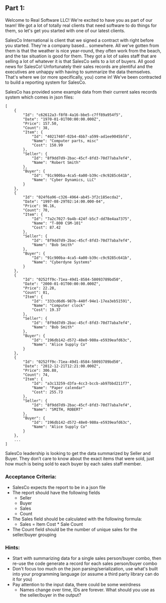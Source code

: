 ## Part 1:

Welcome to Real Software LLC! We're excited to have you as part of our team! We got a lot of totally real clients that need software to do things for them, so let's get you started with one of our latest clients.

SalesCo International is client that we signed a contract with right before you started. They're a company based… somewhere. All we've gotten from them is that the weather is nice year-round, they often work from the beach, and the tax situation is good for them. They got a lot of sales staff that are selling a lot of whatever it is that SalesCo sells to a lot of buyers. All good news for SalesCo! Unfortunately their sales records are plentiful and the executives are unhappy with having to summarize the data themselves. That's where we (or more specifically, you) come in! We've been contracted to build a reporting system for SalesCo.

SalesCo has provided some example data from their current sales records system which comes in json files:

```
[
	{
		"Id": "c62612a3-f8f8-4a16-bbe5-c7ff89a954f5",
		"Date": "1970-01-01T00:00:00.000Z",
		"Price": 157.50,
		"Count": 38,
		"Item": {
			"Id": "4021740f-02b4-4bb7-a599-ad1ee9045bfd",
			"Name": "Computer parts, misc"
			"Cost": 150.99
		},
		"Seller": {
			"Id": "8f9dd7d9-2bac-45cf-8fd3-70d77aba7ef4",
			"Name": "Robert Smith"
		},
		"Buyer": {
			"Id": "91c900ba-4ca5-4a00-b39c-c9c9285c641b",
			"Name": "Cyber Dynamics, LLC"
		}
	},
	{
		"Id": "024f6a96-c326-4964-ab45-3f2c185ecda2",
		"Date": "1997-08-29T02:14:00.000-04",
		"Price": 96.16,
		"Count": 70,
		"Item": {
			"Id": "7a2c7027-9a4b-424f-b5c7-dd78e4aa7375",
			"Name": "T-800 CSM-101"
			"Cost": 87.42
		},
		"Seller": {
			"Id": "8f9dd7d9-2bac-45cf-8fd3-70d77aba7ef4",
			"Name": "Bob Smith"
		},
		"Buyer": {
			"Id": "91c900ba-4ca5-4a00-b39c-c9c9285c641b",
			"Name": "Cyberdyne Systems"
		}
	},
	{
		"Id": "0252ff9c-71ea-49d1-8584-50093789bd50",
		"Date": "2000-01-01T00:00:00.000Z",
		"Price": 22.28,
		"Count": 81,
		"Item": {
			"Id": "333cd6d6-987b-440f-94e1-17ea3eb51591",
			"Name": "Computer clock"
			"Cost": 19.37
		},
		"Seller": {
			"Id": "8f9dd7d9-2bac-45cf-8fd3-70d77aba7ef4",
			"Name": "Bob Smith"
		},
		"Buyer": {
			"Id": "196db142-d572-48e0-980a-e5939eafd63c",
			"Name": "Alice Supply Co"
		}
	},
	{
		"Id": "0252ff9c-71ea-49d1-8584-50093789bd50",
		"Date": "2012-12-21T12:21:00.000Z",
		"Price": 306.88,
		"Count": 74,
		"Item": {
			"Id": "a3c13259-d3fa-4cc3-bccb-ab97bbd211f7",
			"Name": "Paper calendar"
			"Cost": 255.73
		},
		"Seller": {
			"Id": "8f9dd7d9-2bac-45cf-8fd3-70d77aba7ef4",
			"Name": "SMITH, ROBERT"
		},
		"Buyer": {
			"Id": "196db142-d572-48e0-980a-e5939eafd63c",
			"Name": "Alice Supply Co"
		}
	},
	...
]
```

SalesCo leadership is looking to get the data summarized by Seller and Buyer. They don’t care to know about the exact items that were sold, just how much is being sold to each buyer by each sales staff member.

### Acceptance Criteria:

- SalesCo expects the report to be in a json file
- The report should have the following fields
	-   Seller
	-   Buyer
	-   Sales
	-   Count
- The Sales field should be calculated with the following formula:
	- Sales = Item Cost * Sale Count
- The Count field should be the number of unique sales for the seller/buyer grouping

### Hints:

- Start with summarizing data for a single sales person/buyer combo, then re-use the code generate a record for each sales person/buyer combo
- Don't focus too much on the json parsing/serialization, use what's built into your programming language (or assume a third party library can do it for you)
- Pay attention to the input data, there could be some weirdness
	- Names change over time, IDs are forever. What should you use as the seller/buyer in the output?
	